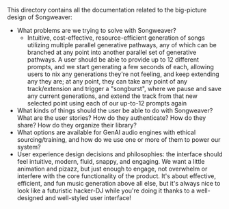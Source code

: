 This directory contains all the documentation related to the big-picture design of Songweaver:
* What problems are we trying to solve with Songweaver?
  * Intuitive, cost-effective, resource-efficient generation of songs utilizing multiple parallel generative pathways, any of which can be branched at any point into another parallel set of generative pathways. A user should be able to provide up to 12 different prompts, and we start generating a few seconds of each, allowing users to nix any generations they're not feeling, and keep extending any they are; at any point, they can take any point of any track/extension and trigger a "songburst", where we pause and save any current generations, and extend the track from that new selected point using each of our up-to-12 prompts again
* What kinds of things should the user be able to do with Songweaver? What are the user stories? How do they authenticate? How do they share? How do they organize their library?
* What options are available for GenAI audio engines with ethical sourcing/training, and how do we use one or more of them to power our system?
* User experience design decisions and philosophies: the interface should feel intuitive, modern, fluid, snappy, and engaging. We want a little animation and pizazz, but just enough to engage, not overwhelm or interfere with the core functionality of the product. It's about effective, efficient, and fun music generation above all else, but it's always nice to look like a futuristic hacker-DJ while you're doing it thanks to a well-designed and well-styled user interface!